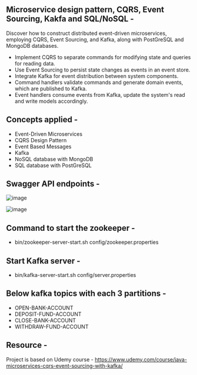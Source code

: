 ## Microservice design pattern, CQRS, Event Sourcing, Kakfa and SQL/NoSQL - 


Discover how to construct distributed event-driven microservices, employing CQRS, Event Sourcing, and Kafka, along with PostGreSQL and MongoDB databases. 

- Implement CQRS to separate commands for modifying state and queries for reading data.
- Use Event Sourcing to persist state changes as events in an event store.
- Integrate Kafka for event distribution between system components.
- Command handlers validate commands and generate domain events, which are published to Kafka.
- Event handlers consume events from Kafka, update the system's read and write models accordingly.

## Concepts applied -  

- Event-Driven Microservices
- CQRS Design Pattern
- Event Based Messages
- Kafka
- NoSQL database with MongoDB
- SQL database with PostGreSQL

## Swagger API endpoints - 

![image](https://github.com/coding-nomadic/microservice-cqrs-event-sourcing/assets/8009104/3c9f48ba-8a9a-465e-a65c-83460d05f668)


![image](https://github.com/coding-nomadic/microservice-cqrs-event-sourcing/assets/8009104/e0771b2b-c5a6-47c5-89fe-417b59a0d691)


## Command to start the zookeeper -

- bin/zookeeper-server-start.sh config/zookeeper.properties

## Start Kafka server -

- bin/kafka-server-start.sh config/server.properties

## Below kafka topics with each 3 partitions -

- OPEN-BANK-ACCOUNT
- DEPOSIT-FUND-ACCOUNT
- CLOSE-BANK-ACCOUNT
- WITHDRAW-FUND-ACCOUNT

## Resource -  

Project is based on Udemy course - https://www.udemy.com/course/java-microservices-cqrs-event-sourcing-with-kafka/
